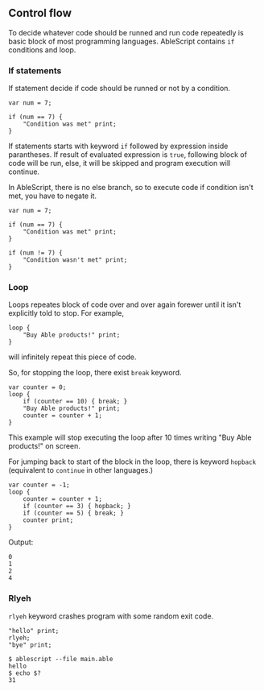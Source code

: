 ## Control flow
To decide whatever code should be runned and run code repeatedly is basic block of most programming languages. AbleScript contains `if` conditions and loop.

### If statements
If statement decide if code should be runned or not by a condition.
```ablescript
var num = 7;

if (num == 7) {
    "Condition was met" print;
}
```
If statements starts with keyword `if` followed by expression inside parantheses. If result of evaluated expression is `true`, following block of code will be run, else, it will be skipped and program execution will continue.

In AbleScript, there is no else branch, so to execute code if condition isn't met, you have to negate it.
```ablescript
var num = 7;

if (num == 7) {
    "Condition was met" print;
}

if (num != 7) {
    "Condition wasn't met" print;
}
```

### Loop
Loops repeates block of code over and over again forewer until it isn't explicitly told to stop.
For example,
```ablescript
loop {
    "Buy Able products!" print;
}
```
will infinitely repeat this piece of code.

So, for stopping the loop, there exist `break` keyword.
```ablescript
var counter = 0;
loop {
    if (counter == 10) { break; }
    "Buy Able products!" print;
    counter = counter + 1;
}
```
This example will stop executing the loop after 10 times writing "Buy Able products!" on screen.

For jumping back to start of the block in the loop, there is keyword `hopback` (equivalent to `continue` in other languages.)
```ablescript
var counter = -1;
loop {
    counter = counter + 1;
    if (counter == 3) { hopback; }
    if (counter == 5) { break; }
    counter print;
}
```
Output:
```console
0
1
2
4
```

### Rlyeh
`rlyeh` keyword crashes program with some random exit code.
```ablescript
"hello" print;
rlyeh;
"bye" print;
```
```console
$ ablescript --file main.able
hello
$ echo $?
31
```
